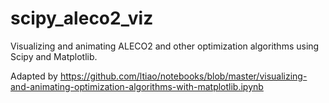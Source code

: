 # scipy_aleco2_viz
Visualizing and animating ALECO2 and other optimization algorithms using Scipy and Matplotlib. 

Adapted by https://github.com/ltiao/notebooks/blob/master/visualizing-and-animating-optimization-algorithms-with-matplotlib.ipynb
